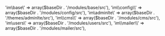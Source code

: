 'im\\base\\' => array($baseDir . '/modules/base/src'),
'im\\config\\' => array($baseDir . '/modules/config/src'),
'im\\adminlte\\' => array($baseDir . '/themes/adminlte/src'),
'im\\cms\\' => array($baseDir . '/modules/cms/src'),
'im\\users\\' => array($baseDir . '/modules/users/src'),
'im\\mailer\\' => array($baseDir . '/modules/mailer/src'),